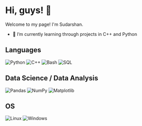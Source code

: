 # Hi, guys! 👋

Welcome to my page! I'm Sudarshan.

- 🔭 I’m currently learning through projects in C++ and Python

## Languages
![Python](https://img.shields.io/badge/-Python-blue?logo=python&logoColor=white)
![C++](https://img.shields.io/badge/-C%2B%2B-purple?logo=c%2B%2B&logoColor=white)
![Bash](https://img.shields.io/badge/-Bash-lightgrey?logo=gnu-bash&logoColor=white)
![SQL](https://img.shields.io/badge/-SQL-black?logo=postgresql&logoColor=white)

## Data Science / Data Analysis
![Pandas](https://img.shields.io/badge/-Pandas-blue?logo=pandas&logoColor=white)
![NumPy](https://img.shields.io/badge/-NumPy-yellow?logo=numpy&logoColor=white)
![Matplotlib](https://img.shields.io/badge/-Matplotlib-green?logo=matplotlib&logoColor=white)

## OS
![Linux](https://img.shields.io/badge/-Linux-black?logo=linux&logoColor=white)
![Windows](https://img.shields.io/badge/-Windows-blue?logo=windows&logoColor=white)
